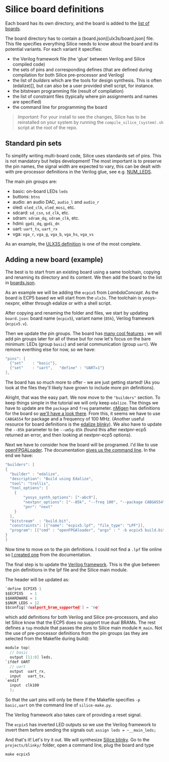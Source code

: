 # Silice board definitions

Each board has its own directory, and the board is added to the [list of boards](boards.json).

The board directory has to contain a (board.json)[ulx3s/board.json] file. This file specifies everything Silice needs to know about the board and its potential variants. For each variant it specifies:
- the Verilog framework file (the 'glue' between Verilog and Silice compiled code)
- the sets of pins and corresponding defines (that are defined during compilation for both Silice pre-processor and Verilog)
- the list of *builders* which are the tools for design synthesis. This is often (edalize)[], but can also be a user provided shell script, for instance.
- the bitstream programming file (result of compilation)
- the list of constraint files (typically where pin assignments and names are specified)
- the command line for programming the board

> *Important:* For your install to see the changes, Silice has to be reinstalled on your system by running the `compile_silice_(system).sh` script at the root of the repo.

## Standard pin sets

To simplify writing multi-board code, Silice uses standards set of pins. This is not mandatory but helps development! The most important is to preserve the pin names, the signal width are expected to vary, this can be dealt with with pre-processor definitions in the Verilog glue, see e.g. [NUM_LEDS](ulx3s/ulx3s.v).

The main pin groups are:
- basic: on-board LEDs `leds`
- buttons: `btns`
- audio: an audio DAC, `audio_l` and `audio_r`
- oled: `oled_clk`, `oled_mosi`, etc.
- sdcard: `sd_csn`, `sd_clk`, etc.
- sdram: `sdram_dq`, `sdram_clk`, etc.
- hdmi: `gpdi_dq`, `gpdi_dn`
- uart: `uart_tx`, `uart_rx`
- vga: `vga_r`, `vga_g`, `vga_b`, `vga_hs`, `vga_vs`

As an example, the [ULX3S definition](ulx3s/board.json) is one of the most complete.

## Adding a new board (example)

The best is to start from an existing board using a same toolchain, copying and renaming its directory and its content. We then add the board to the list in [boards.json](boards.json).

As an example we will be adding the `ecpix5` from *LambdaConcept*. As the board is ECP5 based we will start from the `ulx3s`. The toolchain is yosys-nexpnr, either through edalize or with a shell script.

After copying and renaming the folder and files, we start by updating `board.json`: board name (`ecpix5`), variant name (`85k`), Verilog framework (`ecpix5.v`).

Then we update the pin groups. The board has [many cool features](http://docs.lambdaconcept.com/ecpix-5/) ; we will add pin groups later for all of these but for now let's focus on the bare minimum: LEDs (group `basic`) and serial communication (group `uart`). We remove everthing else for now, so we have:
```c
"pins": [
  {"set"    : "basic"},
  {"set"    : "uart",   "define" : "UART=1"}
],
```

The board has so much more to offer - we are just getting started! (As you look at the files they'll likely have grown to include more pin definitions).

Alright, that was the easy part. We now move to the `"builders"` section. To keep things simple in the tutorial we will only keep `edalize`. The things we have to update are the `package` and `freq` parameter. [nMigen](https://github.com/nmigen/nmigen) has definitions for the board so [we'll have a look there](https://github.com/nmigen/nmigen-boards/blob/master/nmigen_boards/ecpix5.py). From this, it seems we have to use `CABGA554` for package and a frequency of 100 MHz. (Another useful resource for board definitions is the [edalize blinky](https://github.com/fusesoc/blinky)). We also have to update the `--85k` parameter to be `--um5g-85k` (found this after nextpnr-ecp5 returned an error, and then looking at nextpnr-ecp5 options).

Next we have to consider how the board will be programed. I'd like to use [openFPGALoader](https://github.com/trabucayre/openFPGALoader). The documentation [gives us the command line](http://docs.lambdaconcept.com/ecpix-5/features/debug.html#openfpgaloader). In the end we have:
```c
"builders": [
{
  "builder" : "edalize",
  "description": "Build using Edalize",
  "tool": "trellis",
  "tool_options": [
    {
        "yosys_synth_options": ["-abc9"],
        "nextpnr_options": ["--85k", "--freq 100", "--package CABGA554", "--timing-allow-fail"],
        "pnr": "next"
    }
  ],
  "bitstream"  : "build.bit",
  "constraints": [{"name": "ecpix5.lpf", "file_type": "LPF"}],
  "program": [{"cmd" : "openFPGAloader", "args" : " -b ecpix5 build.bit"}]
}
]
```

Now time to move on to the pin definitions. I could not find a `.lpf` file online so [I created one](ecpix5/ecpix5.lpf) from the documentation.

The final step is to update the [Verilog framework](ecpix5/ecpix5.v). This is the glue between the pin definitions in the lpf file and the Silice main module.

The header will be updated as:
```c
`define ECPIX5 1
$$ECPIX5   = 1
$$HARDWARE = 1
$$NUM_LEDS = 12
$$config['dualport_bram_supported'] = 'no'
```
which add definitions for both Verilog and Silice pre-processors, and also let Silice know that the ECP5 does no support true dual BRAMs. The rest defines a `top` module that passes the pins to Silice main module `M_main`. Not the use of pre-processor definitions from the pin groups (as they are selected from the Makefile during build):
```c
module top(
  // basic
  output [11:0] leds,
`ifdef UART
  // uart
  output  uart_rx,
  input   uart_tx,
`endif
  input  clk100
  );
```
So that the uart pins will only be there if the Makefile specifies `-p basic,uart` on the command line of `silice-make.py`.

The Verilog framework also takes care of providing a reset signal.

The `ecpix5` has inverted LED outputs so we use the Verilog framework to invert them before sending the signals out: `assign leds = ~__main_leds;`

And that's it! Let's try it out. We will synthesize [Silice blinky](../../projects/blinky/). Go to the `projects/blinky/` folder, open a command line, plug the board and type
```
make ecpix5
```
